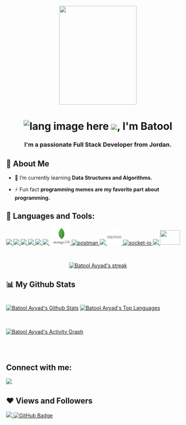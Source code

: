 <!--
**Batoolayyad/Batoolayyad** is a ✨ _special_ ✨ repository because its `README.md` (this file) appears on your GitHub profile.

Here are some ideas to get you started:

- 🔭 I’m currently working on ...
- 🌱 I’m currently learning ...
- 👯 I’m looking to collaborate on ...
- 🤔 I’m looking for help with ...
- 💬 Ask me about ...
- 📫 How to reach me: ...
- 😄 Pronouns: ...
- ⚡ Fun fact: ...
-->

<p align="center">
<a href="#"><img width="65%" src="https://upload.wikimedia.org/wikipedia/commons/thumb/d/d6/Cat_Laptop_-_Idil_Keysan_-_Wikimedia_Giphy_stickers_2019.gif/768px-Cat_Laptop_-_Idil_Keysan_-_Wikimedia_Giphy_stickers_2019.gif" height="270px"/></a>
</p>
<p align="center"> <h1  align="center"> <img width=14%" src="https://github.com/alansmathew/alansmathew/raw/master/lang.gif" alt="lang image here" /> <img src="https://raw.githubusercontent.com/MartinHeinz/MartinHeinz/master/wave.gif" width="30px">, I'm Batool</h1> </p>
<h3 align="center">I'm a passionate Full Stack Developer from Jordan.</h3>


## 🙋 About Me

- 🌱 I’m currently learning **Data Structures and Algorithms.**

- ⚡ Fun fact **programming memes are my favorite part about programming.**

## 🚀 Languages and Tools:

<p align="left"> 
    <a href="https://reactjs.org/" target="_blank"> <img src="https://img.icons8.com/color/48/000000/react-native.png"/> </a>
    <a href="https://developer.mozilla.org/en-US/docs/Web/JavaScript" target="_blank"> <img src="https://img.icons8.com/color/48/000000/javascript.png"/> </a> 
    <a href="https://www.w3.org/html/" target="_blank"> <img src="https://img.icons8.com/color/48/000000/html-5.png"/> </a> 
    <a href="https://www.w3schools.com/css/" target="_blank"> <img src="https://img.icons8.com/color/48/000000/css3.png"/> </a> 
    <a href="https://react-bootstrap.github.io/" target="_blank"> <img src="https://crowdcast-prod.imgix.net/-KHhIzuATU2K4OVPd2sP/event-cover-5388?w=48"/> </a> 
    <a style="padding-right:8px;" href="https://nodejs.org" target="_blank"> <img src="https://img.icons8.com/color/48/000000/nodejs.png"/> </a> 
    <a href="https://www.mongodb.com/" target="_blank"> <img src="https://raw.githubusercontent.com/devicons/devicon/master/icons/mongodb/mongodb-original-wordmark.svg" alt="mongodb" width="48" height="48"/> </a> 
    <a href="https://postman.com" target="_blank"> <img src="https://www.vectorlogo.zone/logos/getpostman/getpostman-icon.svg" alt="postman" width="45" height="45"/> </a>     
    <a href="https://redux.js.org" target="_blank"> <img src="https://img.icons8.com/color/48/000000/redux.png"/> </a>
    <a href="https://expressjs.com" target="_blank"> <img src="https://raw.githubusercontent.com/devicons/devicon/master/icons/express/express-original-wordmark.svg" alt="express" width="40" height="40"/> </a>
    <a href="https://socket.io/" target="_blank"> <img src="https://cdn.freebiesupply.com/logos/thumbs/2x/socket-io-logo.png" alt="socket-io" width="40" height="40"/> </a>
    <a href="https://git-scm.com/" target="_blank"> <img src="https://img.icons8.com/color/48/000000/git.png"/> </a> 
    <a href="https://www.linux.org/" target="_blank"> <img src="https://logos-world.net/wp-content/uploads/2020/09/Linux-Logo-1996-present.png" width="55" height="40"/> </a> 
</p>


<br/>

<p align="center">
    <a href="https://github.com/Batoolayyad/github-readme-streak-stats">
        <img title="🔥 Get streak stats for your profile at git.io/streak-stats" alt="Batool Ayyad's streak" src="https://github-readme-streak-stats.herokuapp.com/?user=Batoolayyad&theme=black-ice&hide_border=true&stroke=0000&background=060A0CD0"/>
    </a>
</p>

## 📊 My Github Stats

  <br/>
    <a href="https://github.com/Batoolayyad/github-readme-stats"><img alt="Batool Ayyad's Github Stats" src="https://github-readme-stats.vercel.app/api?username=Batoolayyad&show_icons=true&count_private=true&theme=react&hide_border=true&bg_color=0D1117" /></a>
  <a href="https://github.com/Batoolayyad/github-readme-stats"><img alt="Batool Ayyad's Top Languages" src="https://github-readme-stats.vercel.app/api/top-langs/?username=Batoolayyad&langs_count=8&count_private=true&layout=compact&theme=react&hide_border=true&bg_color=0D1117" /></a>
  <br/>
  <!-- <b>Note:</b> Top languages is only a metric of the languages my public code consists of and doesn't reflect experience or skill level. -->


<br/>
<br/>

<a href="https://github.com/Batoolayyad/github-readme-activity-graph"><img alt="Batool Ayyad's Activity Graph" src="https://activity-graph.herokuapp.com/graph?username=Batoolayyad&bg_color=0D1117&color=5BCDEC&line=5BCDEC&point=FFFFFF&hide_border=true" /></a>

<br/>
<br/>

## Connect with me:
<p align="left">

<a href = "http://linkedin.com/in/batool-ayyad-1698671a3"><img src="https://img.icons8.com/fluent/48/000000/linkedin.png"/></a>

</p>

## ❤ Views and Followers
<a href="https://github.com/Meghna-DAS/github-profile-views-counter">
    <img src="https://komarev.com/ghpvc/?username=Batoolayyad">
</a>
<a href="https://github.com/SubhamRaoniar28?tab=followers"><img src="https://img.shields.io/github/followers/Batoolayyad?label=Followers&style=social" alt="GitHub Badge"></a>
